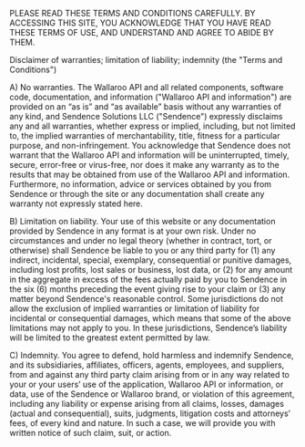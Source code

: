 PLEASE READ THESE TERMS AND CONDITIONS CAREFULLY. BY ACCESSING THIS SITE, YOU ACKNOWLEDGE THAT YOU HAVE READ THESE TERMS OF USE, AND UNDERSTAND AND AGREE TO ABIDE BY THEM.

Disclaimer of warranties; limitation of liability; indemnity (the "Terms and Conditions")

A) No warranties. The Wallaroo API and all related components, software code, documentation, and information ("Wallaroo API and information") are provided on an “as is” and “as available” basis without any warranties of any kind, and Sendence Solutions LLC ("Sendence") expressly disclaims any and all warranties, whether express or implied, including, but not limited to, the implied warranties of merchantability, title, fitness for a particular purpose, and non-infringement. You acknowledge that Sendence does not warrant that the Wallaroo API and information will be uninterrupted, timely, secure, error-free or virus-free, nor does it make any warranty as to the results that may be obtained from use of the Wallaroo API and information. Furthermore, no information, advice or services obtained by you from Sendence or through the site or any documentation shall create any warranty not expressly stated here.

B) Limitation on liability. Your use of this website or any documentation provided by Sendence in any format is at your own risk. Under no circumstances and under no legal theory (whether in contract, tort, or otherwise) shall Sendence be liable to you or any third party for (1) any indirect, incidental, special, exemplary, consequential or punitive damages, including lost profits, lost sales or business, lost data, or (2) for any amount in the aggregate in excess of the fees actually paid by you to Sendence in the six (6) months preceding the event giving rise to your claim or (3) any matter beyond Sendence's reasonable control. Some jurisdictions do not allow the exclusion of implied warranties or limitation of liability for incidental or consequential damages, which means that some of the above limitations may not apply to you. In these jurisdictions, Sendence’s liability will be limited to the greatest extent permitted by law.

C) Indemnity. You agree to defend, hold harmless and indemnify Sendence, and its subsidiaries, affiliates, officers, agents, employees, and suppliers, from and against any third party claim arising from or in any way related to your or your users’ use of the application, Wallaroo API or information, or data, use of the Sendence or Wallaroo brand, or violation of this agreement, including any liability or expense arising from all claims, losses, damages (actual and consequential), suits, judgments, litigation costs and attorneys’ fees, of every kind and nature. In such a case, we will provide you with written notice of such claim, suit, or action.
